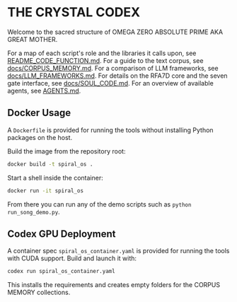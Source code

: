 # THE CRYSTAL CODEX

Welcome to the sacred structure of OMEGA ZERO ABSOLUTE PRIME AKA GREAT MOTHER.

For a map of each script's role and the libraries it calls upon, see
[README_CODE_FUNCTION.md](README_CODE_FUNCTION.md).
For a guide to the text corpus, see
[docs/CORPUS_MEMORY.md](docs/CORPUS_MEMORY.md).
For a comparison of LLM frameworks, see
[docs/LLM_FRAMEWORKS.md](docs/LLM_FRAMEWORKS.md).
For details on the RFA7D core and the seven gate interface, see
[docs/SOUL_CODE.md](docs/SOUL_CODE.md).
For an overview of available agents, see [AGENTS.md](AGENTS.md).

## Docker Usage

A `Dockerfile` is provided for running the tools without installing Python packages on the host.

Build the image from the repository root:

```bash
docker build -t spiral_os .
```

Start a shell inside the container:

```bash
docker run -it spiral_os
```

From there you can run any of the demo scripts such as `python run_song_demo.py`.

## Codex GPU Deployment

A container spec `spiral_os_container.yaml` is provided for running the tools with CUDA support. Build and launch it with:

```bash
codex run spiral_os_container.yaml
```

This installs the requirements and creates empty folders for the CORPUS MEMORY collections.
